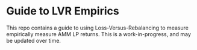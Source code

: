 # Guide to LVR Empirics

This repo contains a guide to using Loss-Versus-Rebalancing to measure empirically measure AMM LP returns. This is a work-in-progress, and may be updated over time.
